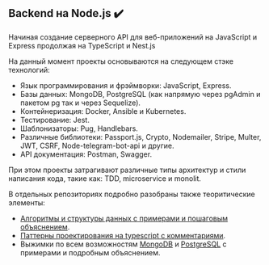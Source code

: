 ## Backend на Node.js ✔️

Начиная создание серверного API для веб-приложений на JavaScript и Express продолжая на TypeScript и Nest.js

На данный момент проекты основываются на следующем стэке технологий: 
- Язык программирования и фрэймворки: JavaScript, Express.
- Базы данных: MongoDB, PostgreSQL (как напрямую через pgAdmin и пакетом pg так и через Sequelize).
- Контейнеризация: Docker, Ansible и Kubernetes.
- Тестирование: Jest.
- Шаблонизаторы: Pug, Handlebars.
- Различные библиотеки: Passport.js, Crypto, Nodemailer, Stripe, Multer, JWT, CSRF, Node-telegram-bot-api и другие.
- API документация: Postman, Swagger.

При этом проекты затрагивают различные типы архитектур и стили написания кода, такие как: TDD, microservice и monolit.

В отдельных репозиториях подробно разобраны также теоритические элементы:
- [Алгоритмы и структуры данных с примерами и пошаговым объяснением](https://github.com/AveselsJS/data-structures-and-algorithms).
- [Паттерны проектирования на typescript с комментариями](https://github.com/AveselsJS/Typescript-OOP-pattern).
- Выжимки по всем возможностям [MongoDB](https://github.com/AveselsJS/MongoDB-and-mongoose-shorts) и [PostgreSQL](https://github.com/AveselsJS/PosgreSQL-shorts) с примерами и подробным объяснением.
